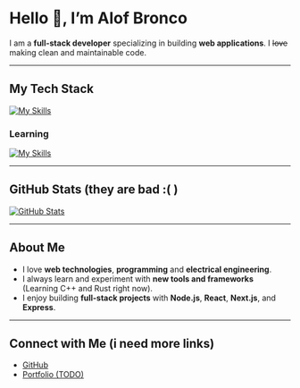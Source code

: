 # Hello 👋, I’m Alof Bronco

I am a **full-stack developer** specializing in building **web applications**. I ~~love~~ making clean and maintainable code.

---

## My Tech Stack

[![My Skills](https://skillicons.dev/icons?i=js,ts,html,css,react,nextjs,nodejs,express,notion,linux)](https://skillicons.dev)

### Learning

[![My Skills](https://skillicons.dev/icons?i=cpp,rust)](https://skillicons.dev)

---

## GitHub Stats (they are bad **:(** )

[![GitHub Stats](https://github-readme-stats.vercel.app/api?username=AlofBronco&show_icons=true&theme=radical)](https://github.com/AlofBronco)

---

## About Me

- I love **web technologies**, **programming** and **electrical engineering**.
- I always learn and experiment with **new tools and frameworks** (Learning C++ and Rust right now).
- I enjoy building **full-stack projects** with **Node.js**, **React**, **Next.js**, and **Express**.

---

## Connect with Me (i need more links)

- [GitHub](https://github.com/AlofBronco)
- [Portfolio (TODO)](https://example.com)
